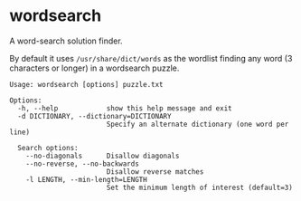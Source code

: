 # wordsearch
A word-search solution finder.

By default it uses `/usr/share/dict/words` as the wordlist finding any
word (3 characters or longer) in a wordsearch puzzle.

```
Usage: wordsearch [options] puzzle.txt

Options:
  -h, --help            show this help message and exit
  -d DICTIONARY, --dictionary=DICTIONARY
                        Specify an alternate dictionary (one word per line)

  Search options:
    --no-diagonals      Disallow diagonals
    --no-reverse, --no-backwards
                        Disallow reverse matches
    -l LENGTH, --min-length=LENGTH
                        Set the minimum length of interest (default=3)
```
